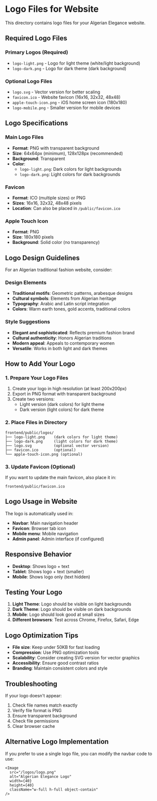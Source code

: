 # Logo Files for Website

This directory contains logo files for your Algerian Elegance website.

## Required Logo Files

### Primary Logos (Required)
- `logo-light.png` - Logo for light theme (white/light background)
- `logo-dark.png` - Logo for dark theme (dark background)

### Optional Logo Files
- `logo.svg` - Vector version for better scaling
- `favicon.ico` - Website favicon (16x16, 32x32, 48x48)
- `apple-touch-icon.png` - iOS home screen icon (180x180)
- `logo-mobile.png` - Smaller version for mobile devices

## Logo Specifications

### Main Logo Files
- **Format**: PNG with transparent background
- **Size**: 64x64px (minimum), 128x128px (recommended)
- **Background**: Transparent
- **Color**: 
  - `logo-light.png`: Dark colors for light backgrounds
  - `logo-dark.png`: Light colors for dark backgrounds

### Favicon
- **Format**: ICO (multiple sizes) or PNG
- **Sizes**: 16x16, 32x32, 48x48 pixels
- **Location**: Can also be placed in `/public/favicon.ico`

### Apple Touch Icon
- **Format**: PNG
- **Size**: 180x180 pixels
- **Background**: Solid color (no transparency)

## Logo Design Guidelines

For an Algerian traditional fashion website, consider:

### Design Elements
- **Traditional motifs**: Geometric patterns, arabesque designs
- **Cultural symbols**: Elements from Algerian heritage
- **Typography**: Arabic and Latin script integration
- **Colors**: Warm earth tones, gold accents, traditional colors

### Style Suggestions
- **Elegant and sophisticated**: Reflects premium fashion brand
- **Cultural authenticity**: Honors Algerian traditions
- **Modern appeal**: Appeals to contemporary women
- **Versatile**: Works in both light and dark themes

## How to Add Your Logo

### 1. Prepare Your Logo Files
1. Create your logo in high resolution (at least 200x200px)
2. Export in PNG format with transparent background
3. Create two versions:
   - Light version (dark colors) for light theme
   - Dark version (light colors) for dark theme

### 2. Place Files in Directory
```
frontend/public/logos/
├── logo-light.png    (dark colors for light theme)
├── logo-dark.png     (light colors for dark theme)
├── logo.svg          (optional vector version)
├── favicon.ico       (optional)
└── apple-touch-icon.png (optional)
```

### 3. Update Favicon (Optional)
If you want to update the main favicon, also place it in:
```
frontend/public/favicon.ico
```

## Logo Usage in Website

The logo is automatically used in:
- **Navbar**: Main navigation header
- **Favicon**: Browser tab icon
- **Mobile menu**: Mobile navigation
- **Admin panel**: Admin interface (if configured)

## Responsive Behavior

- **Desktop**: Shows logo + text
- **Tablet**: Shows logo + text (smaller)
- **Mobile**: Shows logo only (text hidden)

## Testing Your Logo

1. **Light Theme**: Logo should be visible on light backgrounds
2. **Dark Theme**: Logo should be visible on dark backgrounds
3. **Mobile**: Logo should look good at small sizes
4. **Different browsers**: Test across Chrome, Firefox, Safari, Edge

## Logo Optimization Tips

- **File size**: Keep under 50KB for fast loading
- **Compression**: Use PNG optimization tools
- **Scalability**: Consider creating SVG version for vector graphics
- **Accessibility**: Ensure good contrast ratios
- **Branding**: Maintain consistent colors and style

## Troubleshooting

If your logo doesn't appear:
1. Check file names match exactly
2. Verify file format is PNG
3. Ensure transparent background
4. Check file permissions
5. Clear browser cache

## Alternative Logo Implementation

If you prefer to use a single logo file, you can modify the navbar code to use:
```tsx
<Image
  src="/logos/logo.png"
  alt="Algerian Elegance Logo"
  width={40}
  height={40}
  className="w-full h-full object-contain"
/>
``` 